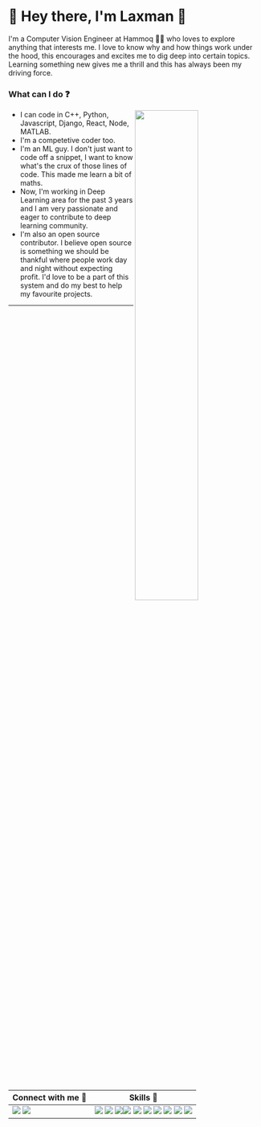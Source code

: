 # 🌴 Hey there, I'm Laxman 🤝
I'm a Computer Vision Engineer at Hammoq 👨‍💻 who loves to explore anything that interests me. I love to know why and how things work under the hood, this encourages and excites me to dig deep into certain topics. Learning something new gives me a thrill and this has always been my driving force. 

### What can I do ❓
[<img align="right" width="50%" src="https://github-readme-stats.vercel.app/api?username=laxmaniron&theme=radical&show_icons=true">](https://github.com/laxmaniron)
- I can code in C++, Python, Javascript, Django, React, Node, MATLAB.
- I'm a competetive coder too.
- I'm an ML guy. I don't just want to code off a snippet, I want to know what's the crux of those lines of code. This made me learn a bit of maths.
- Now, I'm working in Deep Learning area for the past 3 years and I am very passionate and eager to contribute to deep learning community.
- I'm also an open source contributor. I believe open source is something we should be thankful where people work day and night without expecting profit. I'd love to be a part of this system and do my best to help my favourite projects.

<hr>

| Connect with me 🔗  | Skills 🎩 |
| ------------- | ------------- |
| [<img src="https://img.shields.io/badge/LinkedIn-0077B5?style=for-the-badge&logo=linkedin&logoColor=white">](https://www.linkedin.com/in/laxman-kumarapu-9173a3179/) [<img src="https://img.shields.io/badge/GitHub-100000?style=for-the-badge&logo=github&logoColor=white">](https://github.com/laxmaniron)  | <img src="https://img.shields.io/badge/C-00599C?style=for-the-badge&logo=c&logoColor=white"> <img src="https://img.shields.io/badge/C%2B%2B-00599C?style=for-the-badge&logo=c%2B%2B&logoColor=white"> <img src="https://img.shields.io/badge/Python-FFD43B?style=for-the-badge&logo=python&logoColor=darkgreen"><img src="https://img.shields.io/badge/JavaScript-323330?style=for-the-badge&logo=javascript&logoColor=F7DF1E"> <img src="https://img.shields.io/badge/TensorFlow-FF6F00?style=for-the-badge&logo=TensorFlow&logoColor=white"> <img src="https://img.shields.io/badge/scikit_learn-F7931E?style=for-the-badge&logo=scikit-learn&logoColor=white"> <img src="https://img.shields.io/badge/Keras-D00000?style=for-the-badge&logo=Keras&logoColor=white"> <img src="https://img.shields.io/badge/Git-F05032?style=for-the-badge&logo=git&logoColor=white"> <img src="https://img.shields.io/badge/Django-092E20?style=for-the-badge&logo=django&logoColor=green"> <img src="https://img.shields.io/badge/PyTorch-%23EE4C2C.svg?logo=PyTorch&logoColor=white">



